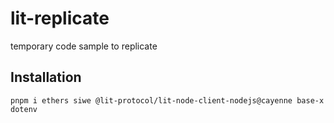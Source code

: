 # lit-replicate
temporary code sample to replicate
## Installation
`pnpm i ethers siwe @lit-protocol/lit-node-client-nodejs@cayenne base-x dotenv`
